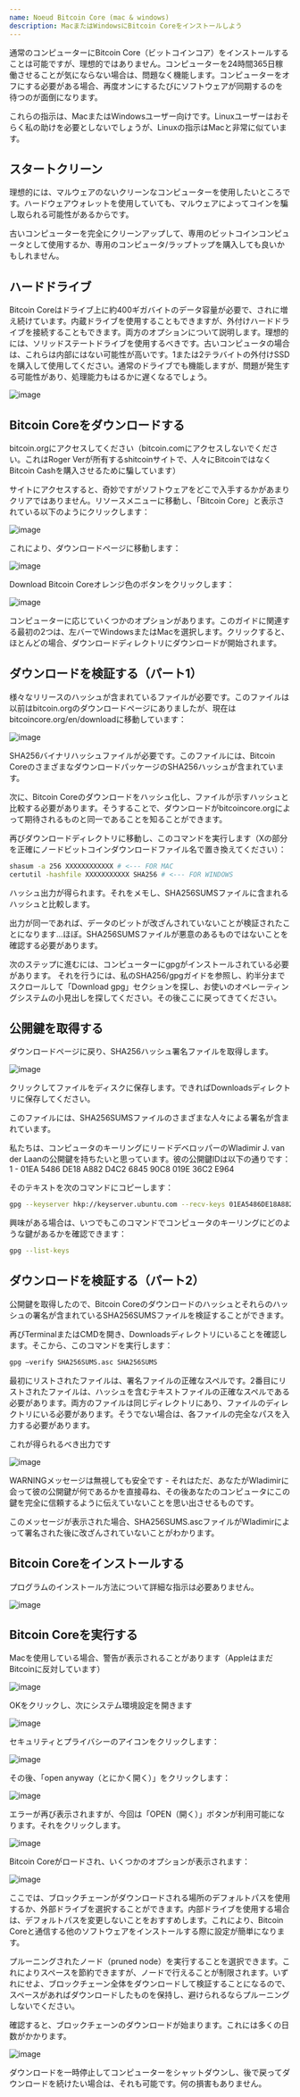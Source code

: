 ```yaml
---
name: Noeud Bitcoin Core (mac & windows)
description: MacまたはWindowsにBitcoin Coreをインストールしよう
---
```


通常のコンピューターにBitcoin Core（ビットコインコア）をインストールすることは可能ですが、理想的ではありません。コンピューターを24時間365日稼働させることが気にならない場合は、問題なく機能します。コンピューターをオフにする必要がある場合、再度オンにするたびにソフトウェアが同期するのを待つのが面倒になります。

これらの指示は、MacまたはWindowsユーザー向けです。Linuxユーザーはおそらく私の助けを必要としないでしょうが、Linuxの指示はMacと非常に似ています。

## スタートクリーン

理想的には、マルウェアのないクリーンなコンピューターを使用したいところです。ハードウェアウォレットを使用していても、マルウェアによってコインを騙し取られる可能性があるからです。

古いコンピューターを完全にクリーンアップして、専用のビットコインコンピュータとして使用するか、専用のコンピュータ/ラップトップを購入しても良いかもしれません。

## ハードドライブ

Bitcoin Coreはドライブ上に約400ギガバイトのデータ容量が必要で、されに増え続けています。内蔵ドライブを使用することもできますが、外付けハードドライブを接続することもできます。両方のオプションについて説明します。理想的には、ソリッドステートドライブを使用するべきです。古いコンピュータの場合は、これらは内部にはない可能性が高いです。1または2テラバイトの外付けSSDを購入して使用してください。通常のドライブでも機能しますが、問題が発生する可能性があり、処理能力もはるかに遅くなるでしょう。

![image](assets/1.webp)

## Bitcoin Coreをダウンロードする

bitcoin.orgにアクセスしてください（bitcoin.comにアクセスしないでください。これはRoger Verが所有するshitcoinサイトで、人々にBitcoinではなくBitcoin Cashを購入させるために騙しています）

サイトにアクセスすると、奇妙ですがソフトウェアをどこで入手するかがあまりクリアではありません。リソースメニューに移動し、「Bitcoin Core」と表示されている以下のようにクリックします：

![image](assets/2.webp)

これにより、ダウンロードページに移動します：

![image](assets/3.webp)

Download Bitcoin Coreオレンジ色のボタンをクリックします：

![image](assets/4.webp)

コンピューターに応じていくつかのオプションがあります。このガイドに関連する最初の2つは、左バーでWindowsまたはMacを選択します。クリックすると、ほとんどの場合、ダウンロードディレクトリにダウンロードが開始されます。

## ダウンロードを検証する（パート1）

様々なリリースのハッシュが含まれているファイルが必要です。このファイルは以前はbitcoin.orgのダウンロードページにありましたが、現在はbitcoincore.org/en/downloadに移動しています：

![image](assets/5.webp)

SHA256バイナリハッシュファイルが必要です。このファイルには、Bitcoin CoreのさまざまなダウンロードパッケージのSHA256ハッシュが含まれています。

次に、Bitcoin Coreのダウンロードをハッシュ化し、ファイルが示すハッシュと比較する必要があります。そうすることで、ダウンロードがbitcoincore.orgによって期待されるものと同一であることを知ることができます。

再びダウンロードディレクトリに移動し、このコマンドを実行します（Xの部分を正確にノードビットコインダウンロードファイル名で置き換えてください）：

```bash
shasum -a 256 XXXXXXXXXXXX # <--- FOR MAC
certutil -hashfile XXXXXXXXXXX SHA256 # <--- FOR WINDOWS
```

ハッシュ出力が得られます。それをメモし、SHA256SUMSファイルに含まれるハッシュと比較します。

出力が同一であれば、データのビットが改ざんされていないことが検証されたことになります…ほぼ。SHA256SUMSファイルが悪意のあるものではないことを確認する必要があります。

次のステップに進むには、コンピューターにgpgがインストールされている必要があります。
それを行うには、私のSHA256/gpgガイドを参照し、約半分までスクロールして「Download gpg」セクションを探し、お使いのオペレーティングシステムの小見出しを探してください。その後ここに戻ってきてください。

## 公開鍵を取得する

ダウンロードページに戻り、SHA256ハッシュ署名ファイルを取得します。

![image](assets/6.webp)

クリックしてファイルをディスクに保存します。できればDownloadsディレクトリに保存してください。

このファイルには、SHA256SUMSファイルのさまざまな人々による署名が含まれています。

私たちは、コンピュータのキーリングにリードデベロッパーのWladimir J. van der Laanの公開鍵を持ちたいと思っています。彼の公開鍵IDは以下の通りです：
1 - 01EA 5486 DE18 A882 D4C2 6845 90C8 019E 36C2 E964

そのテキストを次のコマンドにコピーします：

```bash
gpg --keyserver hkp://keyserver.ubuntu.com --recv-keys 01EA5486DE18A882D4C2684590C8019E36C2E964
```

興味がある場合は、いつでもこのコマンドでコンピュータのキーリングにどのような鍵があるかを確認できます：

```bash
gpg --list-keys
```

## ダウンロードを検証する（パート2）

公開鍵を取得したので、Bitcoin Coreのダウンロードのハッシュとそれらのハッシュの署名が含まれているSHA256SUMSファイルを検証することができます。

再びTerminalまたはCMDを開き、Downloadsディレクトリにいることを確認します。そこから、このコマンドを実行します：

```bash
gpg –verify SHA256SUMS.asc SHA256SUMS
```

最初にリストされたファイルは、署名ファイルの正確なスペルです。2番目にリストされたファイルは、ハッシュを含むテキストファイルの正確なスペルである必要があります。両方のファイルは同じディレクトリにあり、ファイルのディレクトリにいる必要があります。そうでない場合は、各ファイルの完全なパスを入力する必要があります。

これが得られるべき出力です

![image](assets/7.webp)

WARNINGメッセージは無視しても安全です - それはただ、あなたがWladimirに会って彼の公開鍵が何であるかを直接尋ね、その後あなたのコンピュータにこの鍵を完全に信頼するように伝えていないことを思い出させるものです。

このメッセージが表示された場合、SHA256SUMS.ascファイルがWladimirによって署名された後に改ざんされていないことがわかります。

## Bitcoin Coreをインストールする

プログラムのインストール方法について詳細な指示は必要ありません。

![image](assets/8.webp)

## Bitcoin Coreを実行する

Macを使用している場合、警告が表示されることがあります（AppleはまだBitcoinに反対しています）

![image](assets/9.webp)

OKをクリックし、次にシステム環境設定を開きます

![image](assets/10.webp)

セキュリティとプライバシーのアイコンをクリックします：

![image](assets/11.webp)

その後、「open anyway（とにかく開く）」をクリックします：

![image](assets/12.webp)

エラーが再び表示されますが、今回は「OPEN（開く）」ボタンが利用可能になります。それをクリックします。

![image](assets/13.webp)

Bitcoin Coreがロードされ、いくつかのオプションが表示されます：

![image](assets/14.webp)

ここでは、ブロックチェーンがダウンロードされる場所のデフォルトパスを使用するか、外部ドライブを選択することができます。内部ドライブを使用する場合は、デフォルトパスを変更しないことをおすすめします。これにより、Bitcoin Coreと通信する他のソフトウェアをインストールする際に設定が簡単になります。

プルーニングされたノード（pruned node）を実行することを選択できます。これによりスペースを節約できますが、ノードで行えることが制限されます。いずれにせよ、ブロックチェーン全体をダウンロードして検証することになるので、スペースがあればダウンロードしたものを保持し、避けられるならプルーニングしないでください。

確認すると、ブロックチェーンのダウンロードが始まります。これには多くの日数がかかります。

![image](assets/15.webp)

ダウンロードを一時停止してコンピューターをシャットダウンし、後で戻ってダウンロードを続けたい場合は、それも可能です。何の損害もありません。
